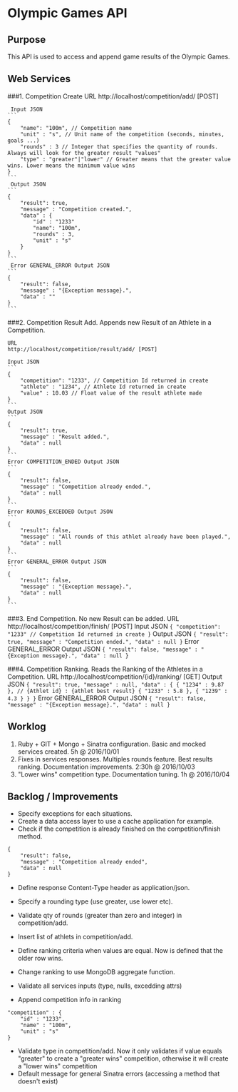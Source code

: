 # Olympic Games API

## Purpose 

This API is used to access and append game results of the Olympic Games.


## Web Services

###1. Competition Create
	URL
	http://localhost/competition/add/ [POST]

	 Input JSON
	```
	{
		"name": "100m", // Competition name
		"unit" : "s", // Unit name of the competition (seconds, minutes, goals ...)
		"rounds" : 3 // Integer that specifies the quantity of rounds. Always will look for the greater result "values"
		"type" : "greater"|"lower" // Greater means that the greater value wins. Lower means the minimum value wins
	}
	```
	 Output JSON
	```
	{
		"result": true,
		"message" : "Competition created.",
		"data" : {
			"id" : "1233"
			"name": "100m",
			"rounds" : 3,
			"unit" : "s"
		}
	}
	```
	 Error GENERAL_ERROR Output JSON
	```
	{
		"result": false,
		"message" : "{Exception message}.",
		"data" : ""
	}
	```

###2. Competition Result Add. Appends new Result of an Athlete in a Competition.

	URL
	http://localhost/competition/result/add/ [POST]

	Input JSON
	```
	{
		"competition": "1233", // Competition Id returned in create
		"athlete" : "1234", // Athlete Id returned in create
		"value" : 10.03 // Float value of the result athlete made
	}
	```
	Output JSON
	```
	{
		"result": true,
		"message" : "Result added.",
		"data" : null
	}
	```
	Error COMPETITION_ENDED Output JSON
	```
	{
		"result": false,
		"message" : "Competition already ended.",
		"data" : null
	}
	```
	Error ROUNDS_EXCEDDED Output JSON
	```
	{
		"result": false,
		"message" : "All rounds of this athlet already have been played.",
		"data" : null
	}
	```
	Error GENERAL_ERROR Output JSON
	```
	{
		"result": false,
		"message" : "{Exception message}.",
		"data" : null
	}
	```

###3. End Competition. No new Result can be added. 
	URL
	http://localhost/competition/finish/ [POST]
	Input JSON
	```
	{
		"competition": "1233" // Competition Id returned in create
	}
	```
	Output JSON
	```
	{
		"result": true,
		"message" : "Competition ended.",
		"data" : null
	}
	```
	Error GENERAL_ERROR Output JSON
	```
	{
		"result": false,
		"message" : "{Exception message}.",
		"data" : null
	}
	```

###4. Competition Ranking. Reads the Ranking of the Athletes in a Competition.
	URL
	http://localhost/competition/{id}/ranking/ [GET]
	Output JSON
	```
	{
		"result": true,
		"message" : null,
		"data" : {
			{ "1234" : 9.87 }, // {Athlet id} : {athlet best result}
			{ "1233" : 5.8 },
			{ "1239" : 4.3 }
		}
	}
	```
	Error GENERAL_ERROR Output JSON
	```
	{
		"result": false,
		"message" : "{Exception message}.",
		"data" : null
	}
	```


## Worklog

1. Ruby + GIT + Mongo + Sinatra configuration. Basic and mocked services created. 5h @ 2016/10/01
2. Fixes in services responses. Multiples rounds feature. Best results ranking. Documentation improvements. 2:30h @ 2016/10/03
3. "Lower wins" competition type. Documentation tuning. 1h @ 2016/10/04


## Backlog / Improvements

- Specify exceptions for each situations.
- Create a data access layer to use a cache application for example.
- Check if the competition is already finished on the competition/finish method.
```
{
	"result": false,
	"message" : "Competition already ended",
	"data" : null
}
```

- Define response Content-Type header as application/json.
- Specify a rounding type (use greater, use lower etc).
- Validate qty of rounds (greater than zero and integer) in competition/add.

- Insert list of athlets in competition/add.
- Define ranking criteria when values are equal. Now is defined that the older row wins.
- Change ranking to use MongoDB aggregate function.
- Validate all services inputs (type, nulls, excedding attrs)
- Append competition info in ranking 
```
"competition" : {
	"id" : "1233",
	"name" : "100m",
	"unit" : "s"
}
```
- Validate type in competition/add. Now it only validates if value equals "greater" to create a "greater wins" competition, otherwise it will create a "lower wins" competition
- Default message for general Sinatra errors (accessing a method that doesn't exist) 
